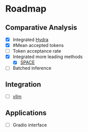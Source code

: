 # Roadmap

## Comparative Analysis
- [x] Integrated [Hydra](https://github.com/zankner/hydra)
- [x] #Mean accepted tokens
- [ ] Token acceptance rate
- [x] Integrated more leading methods
  - [x] [SPACE](https://github.com/cteant/SPACE)
- [ ] Batched inference

## Integration
- [ ] [vllm](https://github.com/vllm-project/vllm)

## Applications

- [ ] Gradio interface